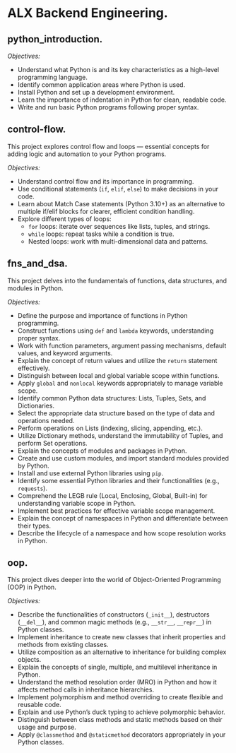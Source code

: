 # ALX Backend Engineering.

## python_introduction.

*Objectives:*
- Understand what Python is and its key characteristics as a high-level programming language.
- Identify common application areas where Python is used.
- Install Python and set up a development environment.
- Learn the importance of indentation in Python for clean, readable code.
- Write and run basic Python programs following proper syntax.

## control-flow.

This project explores control flow and loops — essential concepts for adding logic and automation to your Python programs.

*Objectives:*
- Understand control flow and its importance in programming.
- Use conditional statements (`if`, `elif`, `else`) to make decisions in your code.
- Learn about Match Case statements (Python 3.10+) as an alternative to multiple if/elif blocks for clearer, efficient condition handling.
- Explore different types of loops:
    - `for` loops: iterate over sequences like lists, tuples, and strings.
    - `while` loops: repeat tasks while a condition is true.
    - Nested loops: work with multi-dimensional data and patterns.

## fns_and_dsa.

This project delves into the fundamentals of functions, data structures, and modules in Python.

*Objectives:*
- Define the purpose and importance of functions in Python programming.
- Construct functions using `def` and `lambda` keywords, understanding proper syntax.
- Work with function parameters, argument passing mechanisms, default values, and keyword arguments.
- Explain the concept of return values and utilize the `return` statement effectively.
- Distinguish between local and global variable scope within functions.
- Apply `global` and `nonlocal` keywords appropriately to manage variable scope.
- Identify common Python data structures: Lists, Tuples, Sets, and Dictionaries.
- Select the appropriate data structure based on the type of data and operations needed.
- Perform operations on Lists (indexing, slicing, appending, etc.).
- Utilize Dictionary methods, understand the immutability of Tuples, and perform Set operations.
- Explain the concepts of modules and packages in Python.
- Create and use custom modules, and import standard modules provided by Python.
- Install and use external Python libraries using `pip`.
- Identify some essential Python libraries and their functionalities (e.g., `requests`).
- Comprehend the LEGB rule (Local, Enclosing, Global, Built-in) for understanding variable scope in Python.
- Implement best practices for effective variable scope management.
- Explain the concept of namespaces in Python and differentiate between their types.
- Describe the lifecycle of a namespace and how scope resolution works in Python.

## oop.

This project dives deeper into the world of Object-Oriented Programming (OOP) in Python.

*Objectives:*
- Describe the functionalities of constructors (`_init__`), destructors (`__del__`), and common magic methods (e.g., `__str__`, `__repr__`) in Python classes.
- Implement inheritance to create new classes that inherit properties and methods from existing classes.
- Utilize composition as an alternative to inheritance for building complex objects.
- Explain the concepts of single, multiple, and multilevel inheritance in Python.
- Understand the method resolution order (MRO) in Python and how it affects method calls in inheritance hierarchies.
- Implement polymorphism and method overriding to create flexible and reusable code.
- Explain and use Python’s duck typing to achieve polymorphic behavior.
- Distinguish between class methods and static methods based on their usage and purpose.
- Apply `@classmethod` and `@staticmethod` decorators appropriately in your Python classes.
